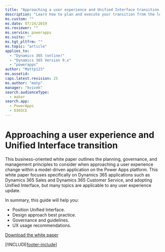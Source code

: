 ```yaml
---
title: "Approaching a user experience and Unified Interface transition | MicrosoftDocs"
description: "Learn how to plan and execute your transition from the legacy web client to Unified Interface"
ms.custom: ""
ms.date: 07/24/2019
ms.reviewer: ""
ms.service: powerapps
ms.suite: ""
ms.tgt_pltfrm: ""
ms.topic: "article"
applies_to: 
  - "Dynamics 365 (online)"
  - "Dynamics 365 Version 9.x"
  - "powerapps"
author: "Mattp123"
ms.assetid: 
caps.latest.revision: 25
ms.author: "matp"
manager: "kvivek"
search.audienceType: 
  - maker
search.app: 
  - PowerApps
  - D365CE
---
```

# Approaching a user experience and Unified Interface transition

This business-oriented white paper outlines the planning, governance, and management principles to consider when approaching a user experience change within a model-driven application on the Power Apps platform. This white paper focuses specifically on Dynamics 365 applications such as Dynamics 365 Sales and Dynamics 365 Customer Service, and adopting Unified Interface, but many topics are applicable to any user experience update.

In summary, this guide will help you:
- Position Unified Interface.
- Design approach best practice.
- Governance and guidelines.
- UX usage recommendations.

[Download the white paper](https://download.microsoft.com/download/A/F/3/AF3D45A7-4F38-41BE-8956-1DF7A4A5AFDB/approaching-unified-interface-transition.pdf) 


[!INCLUDE[footer-include](../../includes/footer-banner.md)]